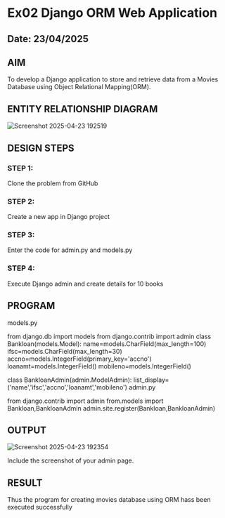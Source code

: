 # Ex02 Django ORM Web Application
## Date: 23/04/2025

## AIM
To develop a Django application to store and retrieve data from a Movies Database using Object Relational Mapping(ORM).

## ENTITY RELATIONSHIP DIAGRAM
![Screenshot 2025-04-23 192519](https://github.com/user-attachments/assets/6518a3ff-133f-4b8d-8757-fb0383f6e1ad)

## DESIGN STEPS

### STEP 1:
Clone the problem from GitHub

### STEP 2:
Create a new app in Django project

### STEP 3:
Enter the code for admin.py and models.py

### STEP 4:
Execute Django admin and create details for 10 books

## PROGRAM
models.py

from django.db import models
from django.contrib import admin
class Bankloan(models.Model):
  name=models.CharField(max_length=100)
  ifsc=models.CharField(max_length=30)
  accno=models.IntegerField(primary_key='accno')
  loanamt=models.IntegerField()
  mobileno=models.IntegerField()

class BankloanAdmin(admin.ModelAdmin):
  list_display=('name','ifsc','accno','loanamt','mobileno')
admin.py

from django.contrib import admin
from.models import Bankloan,BankloanAdmin
admin.site.register(Bankloan,BankloanAdmin) 




## OUTPUT
![Screenshot 2025-04-23 192354](https://github.com/user-attachments/assets/23844a0d-e494-4514-abec-1fb134e78ca4)

Include the screenshot of your admin page.


## RESULT
Thus the program for creating movies database using ORM hass been executed successfully
